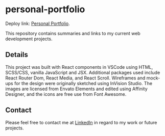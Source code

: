 # personal-portfolio

Deploy link: [Personal Portfolio](https://anngineer.com/).

This repository contains summaries and links to my current web development projects.

## Details

This project was built with React components in VSCode using HTML, SCSS/CSS, vanilla JavaScript and JSX. Additional packages used include React Router Dom, React Media, and React Scroll. Wireframes and mock-ups for the design were originally sketched using InVision Studio. The images are licensed from Envato Elements and edited using Affinity Designer, and the icons are free use from Font Awesome.

## Contact

Please feel free to contact me at [LinkedIn](www.linkedin.com/in/anngineer) in regard to my work or future projects.
